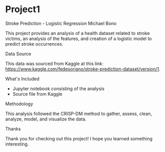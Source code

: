 # Project1
Stroke Prediction - Logistic Regression
Michael Bono

This project provides an analysis of a health dataset related to stroke victims, an analysis of the features, and creation of a logistic model to predict stroke occurrences.

Data Source

This data was sourced from Kaggle at this link: https://www.kaggle.com/fedesoriano/stroke-prediction-dataset/version/1.

What's Included
- Jupyter notebook consisting of the analysis
- Source file from Kaggle

Methodology

This analysis followed the CRISP-DM method to gather, assess, clean, analyze, model, and visualize the data.

Thanks

Thank you for checking out this project! I hope you learned something interesting.
